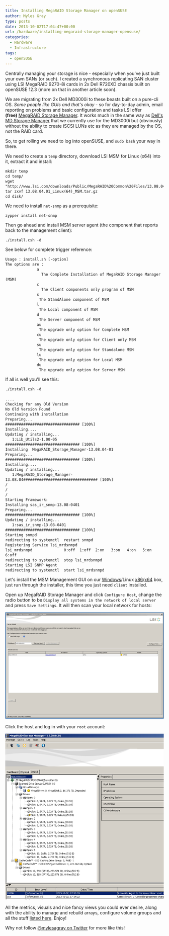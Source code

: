 ```yaml
---
title: Installing MegaRAID Storage Manager on openSUSE
author: Myles Gray
type: posts
date: 2013-10-02T17:04:47+00:00
url: /hardware/installing-megaraid-storage-manager-opensuse/
categories:
  - Hardware
  - Infrastructure
tags:
  - openSUSE
---
```


Centrally managing your storage is nice - especially when you've just built your own SANs (or such). I created a synchronous replicating SAN cluster using LSI MegaRAID 9270-8i cards in 2x Dell R720XD chassis built on openSUSE 12.3 (more on that in another article soon).

We are migrating from 2x Dell MD3000i to these beasts built on a pure-cli OS. _Some people like GUIs and that's okay_ - so for day-to-day admin, email reporting on problems and basic configuration and tasks LSI offer **(free)** [MegaRAID Storage Manager][1]. It works much in the same way as [Dell's MD Storage Manager][2] that we currently use for the MD3000i but (obviously) without the ability to create iSCSI LUNs etc as they are managed by the OS, not the RAID card.

So, to get rolling we need to log into openSUSE, and `sudo bash` your way in there.

We need to create a `temp` directory, download LSI MSM for Linux (x64) into it, extract it and install:

    mkdir temp
    cd temp/
    wget "http://www.lsi.com/downloads/Public/MegaRAID%20Common%20Files/13.08.04.01_Linux(64)_MSM.tar.gz"
    tar zxvf 13.08.04.01_Linux(64)_MSM.tar.gz
    cd disk/
    

We need to install `net-snmp` as a prerequisite:

    zypper install net-snmp
    

Then go ahead and install MSM server agent (the component that reports back to the management client):

    ./install.csh -d
    

See below for complete trigger reference:

    Usage : install.sh [-option]
    The options are :
                  a
                    The Complete Installation of MegaRAID Storage Manager (MSM) 
                  c
                    The Client components only program of MSM
                  s
                   The StandAlone component of MSM
                  l
                   The Local component of MSM
                  d
                   The Server component of MSM
                  au
                   The upgrade only option for Complete MSM
                  cu
                   The upgrade only option for Client only MSM
                  su
                   The upgrade only option for Standalone MSM
                  lu
                   The upgrade only option for Local MSM
                  du
                   The upgrade only option for Server MSM
    

If all is well you'll see this:

    ./install.csh -d
    
    ....
    Checking for any Old Version
    No Old Version Found
    Continuing with installation
    Preparing...                          ################################# [100%]
    Installing....
    Updating / installing...
       1:Lib_Utils2-1.00-05               ################################# [100%]
    Installing  MegaRAID_Storage_Manager-13.08.04-01
    Preparing...                          ################################# [100%]
    Installing....
    Updating / installing...
       1:MegaRAID_Storage_Manager-13.08.04################################# [100%]
    /
    /
    /
    Starting Framework: 
    Installing sas_ir_snmp-13.08-0401
    Preparing...                          ################################# [100%]
    Updating / installing...
       1:sas_ir_snmp-13.08-0401           ################################# [100%]
    Starting snmpd
    redirecting to systemctl  restart snmpd
    Registering Service lsi_mrdsnmpd
    lsi_mrdsnmpd              0:off  1:off  2:on   3:on   4:on   5:on   6:off
    redirecting to systemctl  stop lsi_mrdsnmpd
    Starting LSI SNMP Agent
    redirecting to systemctl  start lsi_mrdsnmpd
    

Let's install the MSM Management GUI on our [Windows][3]/Linux [x86][4]/[x64][1] box, just run through the installer, this time you just need `client` installed.

Open up MegaRAID Storage Manager and click `Configure Host`, change the radio button to be `Display all systems in the network of local server` and press `Save Settings`. It will then scan your local network for hosts:

![enter image description here][5] 

Click the host and log in with your `root` account:

![enter image description here][6] 

All the metrics, visuals and nice fancy views you could ever desire, along with the ability to manage and rebuild arrays, configure volume groups and all the stuff [listed here][7]. Enjoy!

Why not follow [@mylesagray on Twitter][8] for more like this!

 [1]: images/13.08.04.01_Linux(64)_MSM.tar.gz
 [2]: images/DriverDetails?driverId=6H9V3
 [3]: images/13.08.04.01_Windows_MSM.zip
 [4]: images/13.08.04.01_Linux(86)_MSM.tar.gz
 [5]: images/Screen-Shot-2013-10-02-at-17.47.19.png
 [6]: images/Screen-Shot-2013-10-02-at-17.54.46.png
 [7]: images/SASUG_51530-00_RevG.pdf
 [8]: https://twitter.com/mylesagray